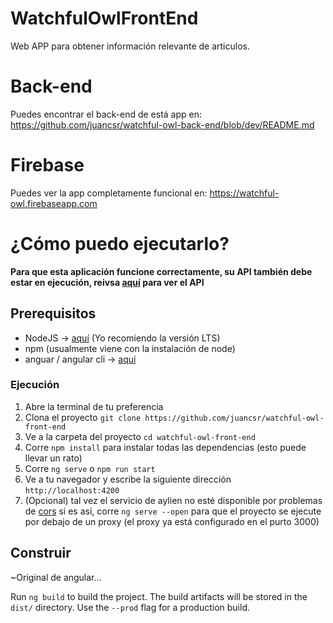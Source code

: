 # WatchfulOwlFrontEnd
Web APP para obtener información relevante de articulos.

# Back-end
Puedes encontrar el back-end de está app en: https://github.com/juancsr/watchful-owl-back-end/blob/dev/README.md

# Firebase
Puedes ver la app completamente funcional en: https://watchful-owl.firebaseapp.com


# ¿Cómo puedo ejecutarlo? 

**Para que esta aplicación funcione correctamente, su API también debe estar en ejecución, reivsa [aquí](https://github.com/juancsr/watchful-owl-back-end) para ver el API**

## Prerequisitos
* NodeJS -> [aquí](https://nodejs.org/en/) (Yo recomiendo la versión LTS)
* npm (usualmente viene con la instalación de node)
* anguar / angular cli -> [aquí](https://cli.angular.io/)

### Ejecución
1. Abre la terminal de tu preferencia 
2. Clona el proyecto `git clone https://github.com/juancsr/watchful-owl-front-end`
3. Ve a la carpeta del proyecto `cd watchful-owl-front-end`
4. Corre `npm install` para instalar todas las dependencias (esto puede llevar un rato)
5. Corre `ng serve` o `npm run start`
6. Ve a tu navegador y escribe la siguiente dirección `http://localhost:4200`
7. (Opcional) tal vez el servicio de aylien no esté disponible por problemas de [cors](https://developer.mozilla.org/en-US/docs/Web/HTTP/CORS) si es así, corre `ng serve --open` para que el proyecto se ejecute por debajo de un proxy (el proxy ya está configurado en el purto 3000)

## Construir

~Original de angular...

Run `ng build` to build the project. The build artifacts will be stored in the `dist/` directory. Use the `--prod` flag for a production build.

